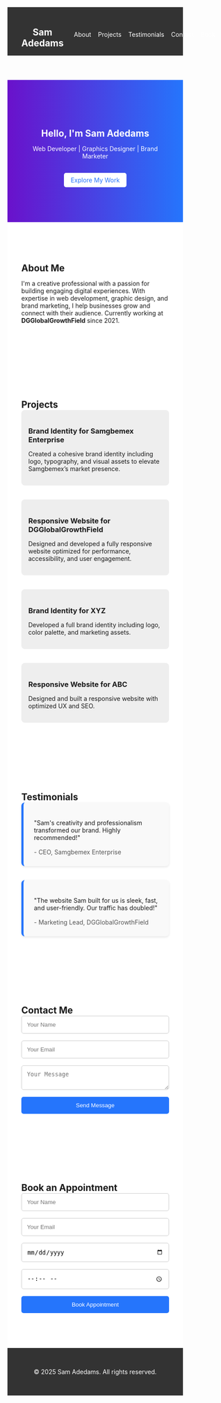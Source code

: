 <!DOCTYPE html>
<html lang="en">
<head>
  <meta charset="UTF-8" />
  <meta name="viewport" content="width=device-width, initial-scale=1.0" />
  <title>Sam Adedams | Portfolio</title>
  <style>
    * {
      margin: 0;
      padding: 0;
      box-sizing: border-box;
    }

    body {
      font-family: 'Segoe UI', sans-serif;
      line-height: 1.6;
      background-color: #f4f4f4;
      color: #333;
    }

    header {
      background: #333;
      color: #fff;
      padding: 1rem 2rem;
      position: sticky;
      top: 0;
      z-index: 1000;
    }

    nav {
      display: flex;
      justify-content: space-between;
      align-items: center;
    }

    .nav-links {
      list-style: none;
      display: flex;
      gap: 1rem;
    }

    .nav-links a {
      color: #fff;
      text-decoration: none;
    }

    .hero {
      background: linear-gradient(to right, #6a11cb, #2575fc);
      color: #fff;
      padding: 5rem 2rem;
      text-align: center;
    }

    .btn {
      display: inline-block;
      margin-top: 1rem;
      padding: 0.5rem 1rem;
      background: #fff;
      color: #2575fc;
      border-radius: 5px;
      text-decoration: none;
    }

    .section {
      padding: 4rem 2rem;
      background: #fff;
    }

    .project-list {
      display: flex;
      gap: 2rem;
      flex-wrap: wrap;
    }

    .project-card {
      background: #eee;
      padding: 1rem;
      border-radius: 8px;
      flex: 1 1 300px;
    }

    .testimonial-list {
      display: flex;
      flex-direction: column;
      gap: 2rem;
      max-width: 800px;
      margin: auto;
    }

    .testimonial-card {
      background: #f9f9f9;
      padding: 1.5rem;
      border-left: 5px solid #2575fc;
      border-radius: 8px;
      box-shadow: 0 2px 5px rgba(0,0,0,0.1);
    }

    .testimonial-card h4 {
      margin-top: 1rem;
      font-weight: normal;
      color: #555;
    }

    form {
      display: flex;
      flex-direction: column;
      gap: 1rem;
      max-width: 500px;
      margin: auto;
    }

    input, textarea {
      padding: 0.75rem;
      border: 1px solid #ccc;
      border-radius: 5px;
    }

    button {
      padding: 0.75rem;
      background: #2575fc;
      color: #fff;
      border: none;
      border-radius: 5px;
      cursor: pointer;
    }

    #confirmation {
      margin-top: 1rem;
      color: green;
      text-align: center;
    }

    footer {
      text-align: center;
      padding: 2rem;
      background: #333;
      color: #fff;
    }
  </style>
</head>
<body>
  <header>
    <nav>
      <h1 class="logo">Sam Adedams</h1>
      <ul class="nav-links">
        <li><a href="#about">About</a></li>
        <li><a href="#projects">Projects</a></li>
        <li><a href="#testimonials">Testimonials</a></li>
        <li><a href="#contact">Contact</a></li>
        <li><a href="#appointment">Book</a></li>
      </ul>
    </nav>
  </header>

  <section class="hero">
    <h2>Hello, I'm Sam Adedams</h2>
    <p>Web Developer | Graphics Designer | Brand Marketer</p>
    <a href="#projects" class="btn">Explore My Work</a>
  </section>

  <section id="about" class="section">
    <h2>About Me</h2>
    <p>
      I'm a creative professional with a passion for building engaging digital experiences.
      With expertise in web development, graphic design, and brand marketing, I help businesses grow and connect with their audience.
      Currently working at <strong>DGGlobalGrowthField</strong> since 2021.
    </p>
  </section>

  <section id="projects" class="section">
    <h2>Projects</h2>
    <div class="project-list">
      <div class="project-card">
        <h3>Brand Identity for Samgbemex Enterprise</h3>
        <p>Created a cohesive brand identity including logo, typography, and visual assets to elevate Samgbemex’s market presence.</p>
      </div>
      <div class="project-card">
        <h3>Responsive Website for DGGlobalGrowthField</h3>
        <p>Designed and developed a fully responsive website optimized for performance, accessibility, and user engagement.</p>
      </div>
      <div class="project-card">
        <h3>Brand Identity for XYZ</h3>
        <p>Developed a full brand identity including logo, color palette, and marketing assets.</p>
      </div>
      <div class="project-card">
        <h3>Responsive Website for ABC</h3>
        <p>Designed and built a responsive website with optimized UX and SEO.</p>
      </div>
    </div>
  </section>

  <section id="testimonials" class="section">
    <h2>Testimonials</h2>
    <div class="testimonial-list">
      <div class="testimonial-card">
        <p>"Sam's creativity and professionalism transformed our brand. Highly recommended!"</p>
        <h4>- CEO, Samgbemex Enterprise</h4>
      </div>
      <div class="testimonial-card">
        <p>"The website Sam built for us is sleek, fast, and user-friendly. Our traffic has doubled!"</p>
        <h4>- Marketing Lead, DGGlobalGrowthField</h4>
      </div>
    </div>
  </section>

  <section id="contact" class="section">
    <h2>Contact Me</h2>
    <form id="contact-form">
      <input type="text" placeholder="Your Name" required />
      <input type="email" placeholder="Your Email" required />
      <textarea placeholder="Your Message" required></textarea>
      <button type="submit">Send Message</button>
    </form>
  </section>

  <section id="appointment" class="section">
    <h2>Book an Appointment</h2>
    <form id="appointment-form">
      <input type="text" id="client-name" placeholder="Your Name" required />
      <input type="email" id="client-email" placeholder="Your Email" required />
      <input type="date" id="appointment-date" required />
      <input type="time" id="appointment-time" required />
      <button type="submit">Book Appointment</button>
    </form>
    <div id="confirmation"></div>
  </section>

  <footer>
    <p>&copy; 2025 Sam Adedams. All rights reserved.</p>
  </footer>

  <script>
    document.getElementById('contact-form').addEventListener('submit', function (e) {
      e.preventDefault();
      alert('Thanks for reaching out, Sam will get back to you soon!');
    });

    document.getElementById('appointment-form').addEventListener('submit', function (e) {
      e.preventDefault();

      const name = document.getElementById('client-name').value;
      const email = document.getElementById('client-email').value;
      const date = document.getElementById('appointment-date').value;
      const time = document.getElementById('appointment-time').value;

      const confirmation = document.getElementById('confirmation');
      confirmation.innerHTML = `✅ Appointment booked for <strong>${name}</strong> on <strong>${date}</strong> at <strong>${time}</strong>. A confirmation will be sent to <strong>${email}</strong>.`;

      document.getElementById('appointment-form').reset();
    });
  </script>
</body>
</html>

